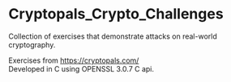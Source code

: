 # Cryptopals_Crypto_Challenges
Collection of exercises that demonstrate attacks on real-world cryptography.

Exercises from https://cryptopals.com/ \
Developed in C using OPENSSL 3.0.7 C api.
